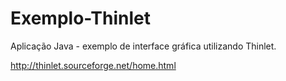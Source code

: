 # Exemplo-Thinlet

Aplicação Java - exemplo de interface gráfica utilizando Thinlet.

http://thinlet.sourceforge.net/home.html
